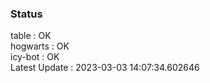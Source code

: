 ### Status


table : OK  
hogwarts : OK  
icy-bot : OK  
Latest Update : 2023-03-03 14:07:34.602646
